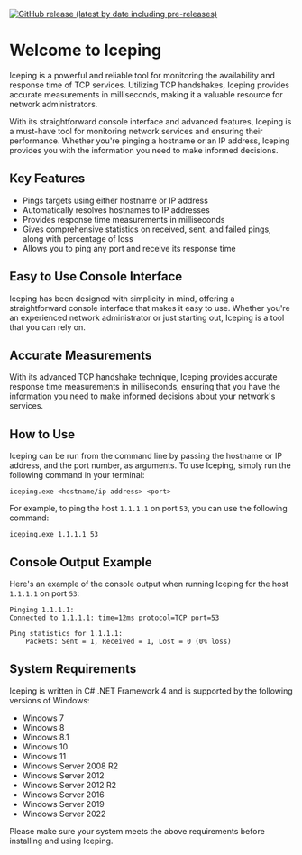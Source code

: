 [![GitHub release (latest by date including pre-releases)](https://img.shields.io/github/v/release/alexandrosntonas/Iceping?include_prereleases)](https://github.com/alexandrosntonas/Iceping/releases/latest)

# Welcome to Iceping

Iceping is a powerful and reliable tool for monitoring the availability and response time of TCP services. Utilizing TCP handshakes, Iceping provides accurate measurements in milliseconds, making it a valuable resource for network administrators.

With its straightforward console interface and advanced features, Iceping is a must-have tool for monitoring network services and ensuring their performance. Whether you're pinging a hostname or an IP address, Iceping provides you with the information you need to make informed decisions.

## Key Features
- Pings targets using either hostname or IP address
- Automatically resolves hostnames to IP addresses
- Provides response time measurements in milliseconds
- Gives comprehensive statistics on received, sent, and failed pings, along with percentage of loss
- Allows you to ping any port and receive its response time

## Easy to Use Console Interface
Iceping has been designed with simplicity in mind, offering a straightforward console interface that makes it easy to use. Whether you're an experienced network administrator or just starting out, Iceping is a tool that you can rely on.

## Accurate Measurements
With its advanced TCP handshake technique, Iceping provides accurate response time measurements in milliseconds, ensuring that you have the information you need to make informed decisions about your network's services.

## How to Use
Iceping can be run from the command line by passing the hostname or IP address, and the port number, as arguments.
To use Iceping, simply run the following command in your terminal:

```
iceping.exe <hostname/ip address> <port>
```

For example, to ping the host `1.1.1.1` on port `53`, you can use the following command:

```
iceping.exe 1.1.1.1 53
```

## Console Output Example
Here's an example of the console output when running Iceping for the host `1.1.1.1` on port `53`:
```
Pinging 1.1.1.1:
Connected to 1.1.1.1: time=12ms protocol=TCP port=53

Ping statistics for 1.1.1.1:
    Packets: Sent = 1, Received = 1, Lost = 0 (0% loss)
```

## System Requirements
Iceping is written in C# .NET Framework 4 and is supported by the following versions of Windows:

- Windows 7
- Windows 8
- Windows 8.1
- Windows 10
- Windows 11
- Windows Server 2008 R2
- Windows Server 2012
- Windows Server 2012 R2
- Windows Server 2016
- Windows Server 2019
- Windows Server 2022

Please make sure your system meets the above requirements before installing and using Iceping.